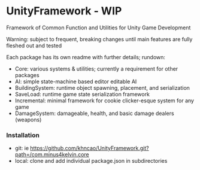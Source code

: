 # UnityFramework - WIP

Framework of Common Function and Utilities for Unity Game Development

Warning: subject to frequent, breaking changes until main features are fully fleshed out and tested

Each package has its own readme with further details; rundown:
- Core: various systems & utilities; currently a requirement for other packages
- AI: simple state-machine based editor editable AI
- BuildingSystem: runtime object spawning, placement, and serialization
- SaveLoad: runtime game state serialization framework
- Incremental: minimal framework for cookie clicker-esque system for any game
- DamageSystem: damageable, health, and basic damage dealers (weapons)

### Installation
- git: ie https://github.com/khncao/UnityFramework.git?path=/com.minus4kelvin.core
- local: clone and add individual package.json in subdirectories